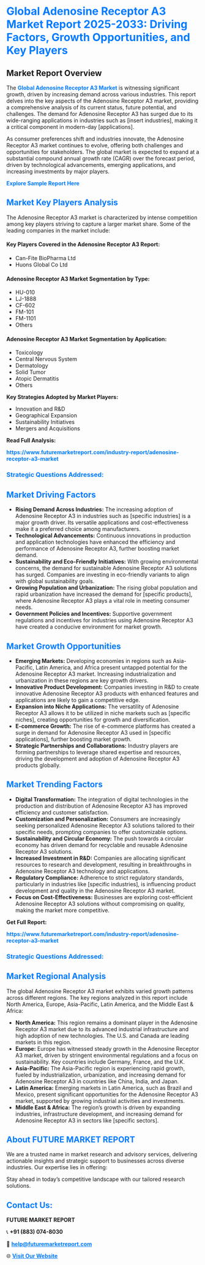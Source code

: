 <h1 style="color: #007BFF;">Global Adenosine Receptor A3 Market Report 2025-2033: Driving Factors, Growth Opportunities, and Key Players</h1>

<section id="overview">
<h2>Market Report Overview</h2>
<p>The <a href="https://www.futuremarketreport.com/industry-report/adenosine-receptor-a3-market" style="color: #007BFF; text-decoration: none;"><strong>Global Adenosine Receptor A3 Market</strong></a> is witnessing significant growth, driven by increasing demand across various industries. This report delves into the key aspects of the Adenosine Receptor A3 market, providing a comprehensive analysis of its current status, future potential, and challenges. The demand for Adenosine Receptor A3 has surged due to its wide-ranging applications in industries such as [insert industries], making it a critical component in modern-day [applications].</p>
<p>As consumer preferences shift and industries innovate, the Adenosine Receptor A3 market continues to evolve, offering both challenges and opportunities for stakeholders. The global market is expected to expand at a substantial compound annual growth rate (CAGR) over the forecast period, driven by technological advancements, emerging applications, and increasing investments by major players.</p>
</section>

<section id="overview">
<p><a href="https://www.futuremarketreport.com/request-sample/reportId=103266" style="color: #007BFF; text-decoration: none;"><strong>Explore Sample Report Here</strong></a></p>
</section>

<section id="key-players">
<h2 style="color: #007BFF;">Market Key Players Analysis</h2>
<p>The Adenosine Receptor A3 market is characterized by intense competition among key players striving to capture a larger market share. Some of the leading companies in the market include:</p>
<h4>Key Players Covered in the Adenosine Receptor A3 Report:</h4>
<ul><li>Can-Fite BioPharma Ltd</li><li>Huons Global Co Ltd</li></ul>
<h4>Adenosine Receptor A3 Market Segmentation by Type:</h4>
<ul><li>HU-010</li><li>LJ-1888</li><li>CF-602</li><li>FM-101</li><li>FM-1101</li><li>Others</li></ul>

<h4>Adenosine Receptor A3 Market Segmentation by Application:</h4>
<ul><li>Toxicology</li><li>Central Nervous System</li><li>Dermatology</li><li>Solid Tumor</li><li>Atopic Dermatitis</li><li>Others</li></ul>
<p><strong>Key Strategies Adopted by Market Players:</strong></p>
<ul>
<li>Innovation and R&D</li>
<li>Geographical Expansion</li>
<li>Sustainability Initiatives</li>
<li>Mergers and Acquisitions</li>
</ul>
</section>

<section>
<p><strong>Read Full Analysis: </strong></p><a href="https://www.futuremarketreport.com/industry-report/adenosine-receptor-a3-market" style="color: #007BFF; text-decoration: none;"><strong>https://www.futuremarketreport.com/industry-report/adenosine-receptor-a3-market</strong></a>
<h3 style="color: #007BFF;">Strategic Questions Addressed:</h3>
</section>

<section id="driving-factors">
<h2 style="color: #007BFF;">Market Driving Factors</h2>
<ul>
<li><strong>Rising Demand Across Industries:</strong> The increasing adoption of Adenosine Receptor A3 in industries such as [specific industries] is a major growth driver. Its versatile applications and cost-effectiveness make it a preferred choice among manufacturers.</li>
<li><strong>Technological Advancements:</strong> Continuous innovations in production and application technologies have enhanced the efficiency and performance of Adenosine Receptor A3, further boosting market demand.</li>
<li><strong>Sustainability and Eco-Friendly Initiatives:</strong> With growing environmental concerns, the demand for sustainable Adenosine Receptor A3 solutions has surged. Companies are investing in eco-friendly variants to align with global sustainability goals.</li>
<li><strong>Growing Population and Urbanization:</strong> The rising global population and rapid urbanization have increased the demand for [specific products], where Adenosine Receptor A3 plays a vital role in meeting consumer needs.</li>
<li><strong>Government Policies and Incentives:</strong> Supportive government regulations and incentives for industries using Adenosine Receptor A3 have created a conducive environment for market growth.</li>
</ul>
</section>

<section id="growth-opportunities">
<h2 style="color: #007BFF;">Market Growth Opportunities</h2>
<ul>
<li><strong>Emerging Markets:</strong> Developing economies in regions such as Asia-Pacific, Latin America, and Africa present untapped potential for the Adenosine Receptor A3 market. Increasing industrialization and urbanization in these regions are key growth drivers.</li>
<li><strong>Innovative Product Development:</strong> Companies investing in R&D to create innovative Adenosine Receptor A3 products with enhanced features and applications are likely to gain a competitive edge.</li>
<li><strong>Expansion into Niche Applications:</strong> The versatility of Adenosine Receptor A3 allows it to be utilized in niche markets such as [specific niches], creating opportunities for growth and diversification.</li>
<li><strong>E-commerce Growth:</strong> The rise of e-commerce platforms has created a surge in demand for Adenosine Receptor A3 used in [specific applications], further boosting market growth.</li>
<li><strong>Strategic Partnerships and Collaborations:</strong> Industry players are forming partnerships to leverage shared expertise and resources, driving the development and adoption of Adenosine Receptor A3 products globally.</li>
</ul>
</section>

<section id="trending-factors">
<h2 style="color: #007BFF;">Market Trending Factors</h2>
<ul>
<li><strong>Digital Transformation:</strong> The integration of digital technologies in the production and distribution of Adenosine Receptor A3 has improved efficiency and customer satisfaction.</li>
<li><strong>Customization and Personalization:</strong> Consumers are increasingly seeking personalized Adenosine Receptor A3 solutions tailored to their specific needs, prompting companies to offer customizable options.</li>
<li><strong>Sustainability and Circular Economy:</strong> The push towards a circular economy has driven demand for recyclable and reusable Adenosine Receptor A3 solutions.</li>
<li><strong>Increased Investment in R&D:</strong> Companies are allocating significant resources to research and development, resulting in breakthroughs in Adenosine Receptor A3 technology and applications.</li>
<li><strong>Regulatory Compliance:</strong> Adherence to strict regulatory standards, particularly in industries like [specific industries], is influencing product development and quality in the Adenosine Receptor A3 market.</li>
<li><strong>Focus on Cost-Effectiveness:</strong> Businesses are exploring cost-efficient Adenosine Receptor A3 solutions without compromising on quality, making the market more competitive.</li>
</ul>
</section>

<section>
<p><strong>Get Full Report: </strong></p><a href="https://www.futuremarketreport.com/industry-report/adenosine-receptor-a3-market" style="color: #007BFF; text-decoration: none;"><strong>https://www.futuremarketreport.com/industry-report/adenosine-receptor-a3-market</strong></a>
<h3 style="color: #007BFF;">Strategic Questions Addressed:</h3>
</section>


<section id="regional-analysis">
<h2 style="color: #007BFF;">Market Regional Analysis</h2>
<p>The global Adenosine Receptor A3 market exhibits varied growth patterns across different regions. The key regions analyzed in this report include North America, Europe, Asia-Pacific, Latin America, and the Middle East & Africa:</p>
<ul>
<li><strong>North America:</strong> This region remains a dominant player in the Adenosine Receptor A3 market due to its advanced industrial infrastructure and high adoption of new technologies. The U.S. and Canada are leading markets in this region.</li>
<li><strong>Europe:</strong> Europe has witnessed steady growth in the Adenosine Receptor A3 market, driven by stringent environmental regulations and a focus on sustainability. Key countries include Germany, France, and the U.K.</li>
<li><strong>Asia-Pacific:</strong> The Asia-Pacific region is experiencing rapid growth, fueled by industrialization, urbanization, and increasing demand for Adenosine Receptor A3 in countries like China, India, and Japan.</li>
<li><strong>Latin America:</strong> Emerging markets in Latin America, such as Brazil and Mexico, present significant opportunities for the Adenosine Receptor A3 market, supported by growing industrial activities and investments.</li>
<li><strong>Middle East & Africa:</strong> The region’s growth is driven by expanding industries, infrastructure development, and increasing demand for Adenosine Receptor A3 in sectors like [specific sectors].</li>
</ul>
</section>

<footer>
<h2 style="color: #007BFF;">About FUTURE MARKET REPORT</h2>
<p>We are a trusted name in market research and advisory services, delivering actionable insights and strategic support to businesses across diverse industries. Our expertise lies in offering:</p>

<p>Stay ahead in today’s competitive landscape with our tailored research solutions.</p>

<h2 style="color: #007BFF;">Contact Us:</h2>
<p><strong>FUTURE MARKET REPORT</strong></p>
<p>📞 <strong>+91 (883) 074-8030</strong></p>
<p>📧 <strong><a href="mailto:help@futuremarketreport.com" style="color: #007BFF;">help@futuremarketreport.com</a></strong></p>
<p>🌐 <strong><a href="https://www.futuremarketreport.com/" style="color: #007BFF;">Visit Our Website</a></strong></p>
</footer>